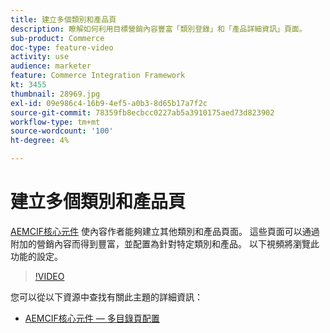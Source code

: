 ```yaml
---
title: 建立多個類別和產品頁
description: 瞭解如何利用目標營銷內容豐富「類別登錄」和「產品詳細資訊」頁面。
sub-product: Commerce
doc-type: feature-video
activity: use
audience: marketer
feature: Commerce Integration Framework
kt: 3455
thumbnail: 28969.jpg
exl-id: 09e986c4-16b9-4ef5-a0b3-8d65b17a7f2c
source-git-commit: 78359fb8ecbcc0227ab5a3910175aed73d823902
workflow-type: tm+mt
source-wordcount: '100'
ht-degree: 4%

---
```


# 建立多個類別和產品頁

[AEMCIF核心元件](https://github.com/adobe/aem-core-cif-components) 使內容作者能夠建立其他類別和產品頁面。 這些頁面可以通過附加的營銷內容而得到豐富，並配置為針對特定類別和產品。 以下視頻將瀏覽此功能的設定。

>[!VIDEO](https://video.tv.adobe.com/v/28969/?quality=12)

您可以從以下資源中查找有關此主題的詳細資訊：

- [AEMCIF核心元件 — 多目錄頁配置](https://github.com/adobe/aem-core-cif-components/wiki/configuration#multi-catalog-page-template-configuration)

